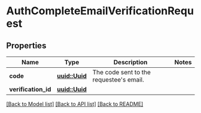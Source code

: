 # AuthCompleteEmailVerificationRequest

## Properties

Name | Type | Description | Notes
------------ | ------------- | ------------- | -------------
**code** | [**uuid::Uuid**](uuid::Uuid.md) | The code sent to the requestee's email. | 
**verification_id** | [**uuid::Uuid**](uuid::Uuid.md) |  | 

[[Back to Model list]](../README.md#documentation-for-models) [[Back to API list]](../README.md#documentation-for-api-endpoints) [[Back to README]](../README.md)


